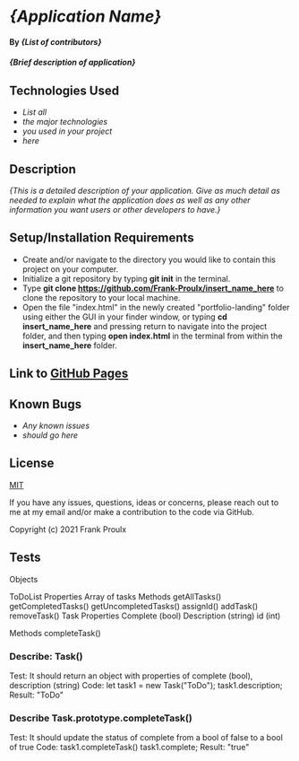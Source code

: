 # _{Application Name}_

#### By _**{List of contributors}**_

#### _{Brief description of application}_

## Technologies Used

* _List all_
* _the major technologies_
* _you used in your project_
* _here_

## Description

_{This is a detailed description of your application. Give as much detail as needed to explain what the application does as well as any other information you want users or other developers to have.}_

## Setup/Installation Requirements

* Create and/or navigate to the directory you would like to contain this project on your computer.
* Initialize a git repository by typing **git init** in the terminal.
* Type **git clone https://github.com/Frank-Proulx/insert_name_here** to clone the repository to your local machine.
* Open the file "index.html" in the newly created "portfolio-landing" folder using either the GUI in your finder window, or typing **cd insert_name_here** and pressing return to navigate into the project folder, and then typing **open index.html** in the terminal from within the **insert_name_here** folder.  

## Link to [GitHub Pages](https://frank-proulx.github.io//)

## Known Bugs

* _Any known issues_
* _should go here_

## License

[MIT](https://opensource.org/licenses/MIT)

If you have any issues, questions, ideas or concerns, please reach out to me at my email and/or make a contribution to the code via GitHub.

Copyright (c) 2021 Frank Proulx

## Tests

Objects

ToDoList
  Properties
    Array of tasks
  Methods
    getAllTasks()
    getCompletedTasks()
    getUncompletedTasks()
    assignId()
    addTask()
    removeTask()
Task
  Properties
    Complete (bool)
    Description (string)
    id (int)

  Methods
    completeTask()

### Describe: Task()
Test: It should return an object with properties of complete (bool), description (string)
Code: 
    let task1 = new Task("ToDo");
    task1.description;
Result: "ToDo"

### Describe Task.prototype.completeTask()
Test: It should update the status of complete from a bool of false to a bool of true
Code: 
    task1.completeTask()
    task1.complete;
Result: "true"